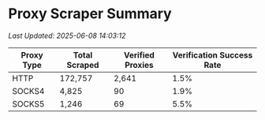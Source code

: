 # Proxy Scraper Summary

_Last Updated: 2025-06-08 14:03:12_

| Proxy Type | Total Scraped | Verified Proxies | Verification Success Rate |
|------------|--------------|------------------|--------------------------|
| HTTP | 172,757 | 2,641 | 1.5% |
| SOCKS4 | 4,825 | 90 | 1.9% |
| SOCKS5 | 1,246 | 69 | 5.5% |

